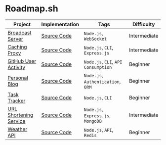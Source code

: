 # Roadmap.sh

| Project                                                                      | Implementation                                                         | Tags                                | Difficulty   |
| ---------------------------------------------------------------------------- | ---------------------------------------------------------------------- | ----------------------------------- | ------------ |
| [Broadcast Server](https://roadmap.sh/projects/broadcast-server)             | [Source Code](./Backend-Projects/Intermediate/Broadcast-Server/)       | `Node.js`, `WebSocket`              | Intermediate |
| [Caching Proxy](https://roadmap.sh/projects/caching-server)                  | [Source Code](./Backend-Projects/Intermediate/Caching-Proxy/)          | `Node.js`, `CLI`, `Express.js`      | Intermediate |
| [GitHub User Activity](https://roadmap.sh/projects/github-user-activity)     | [Source Code](./Backend-Projects/Beginner/GitHub-User-Activity/)       | `Node.js`, `CLI`, `API Consumption` | Beginner     |
| [Personal Blog](https://roadmap.sh/projects/personal-blog)                   | [Source Code](./Backend-Projects/Beginner/Personal-Blog/)              | `Node.js`, `Authentication`, `ORM`  | Beginner     |
| [Task Tracker](https://roadmap.sh/projects/task-tracker)                     | [Source Code](./Backend-Projects/Beginner/Task-Tracker/)               | `Node.js`, `CLI`                    | Beginner     |
| [URL Shortening Service](https://roadmap.sh/projects/url-shortening-service) | [Source Code](./Backend-Projects/Intermediate/URL-Shortening-Service/) | `Node.js`, `Express.js`, `MongoDB`  | Intermediate |
| [Weather API](https://roadmap.sh/projects/weather-api-wrapper-service)       | [Source Code](./Backend-Projects/Beginner/Weather-API/)                | `Node.js`, `API`, `Redis`           | Beginner     |
